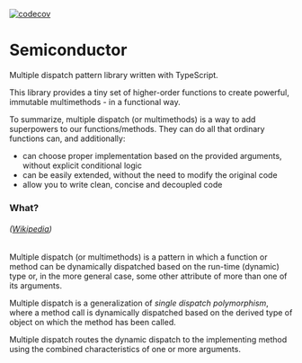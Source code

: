 [![codecov](https://codecov.io/gh/nowayhecodes/semiconductor/branch/main/graph/badge.svg?token=TEMqv3Ery0)](https://codecov.io/gh/nowayhecodes/semiconductor)

# Semiconductor

Multiple dispatch pattern library written with TypeScript.

This library provides a tiny set of higher-order functions to create powerful, immutable multimethods - in a functional way.

To summarize, multiple dispatch (or multimethods) is a way to add superpowers to our functions/methods. They can do all that ordinary functions can, and additionally:

- can choose proper implementation based on the provided arguments, without explicit conditional logic
- can be easily extended, without the need to modify the original code
- allow you to write clean, concise and decoupled code

### What?

###### ([Wikipedia](https://en.wikipedia.org/wiki/Multiple_dispatch))

Multiple dispatch (or multimethods) is a pattern in which a function or method can be dynamically dispatched based on the run-time (dynamic) type or, in the more general case, some other attribute of more than one of its arguments.

Multiple dispatch is a generalization of _single dispatch polymorphism_, where a method call is dynamically dispatched based on the derived type of object on which the method has been called.

Multiple dispatch routes the dynamic dispatch to the implementing method using the combined characteristics of one or more arguments.
